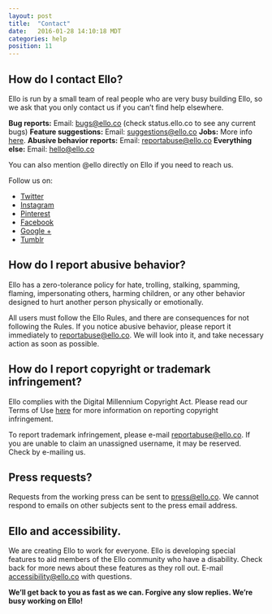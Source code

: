 ```yaml
---
layout: post
title:  "Contact"
date:   2016-01-28 14:10:18 MDT
categories: help
position: 11
---
```

## How do I contact Ello?

Ello is run by a small team of real people who are very busy building Ello, so we ask that you only contact us if you can’t find help elsewhere.

**Bug reports:** Email: bugs@ello.co (check status.ello.co to see any current bugs)
**Feature suggestions:** Email: suggestions@ello.co
**Jobs:** More info [here](/wtf/about/careers/).
**Abusive behavior reports:** Email: reportabuse@ello.co
**Everything else:** Email: hello@ello.co

You can also mention @ello directly on Ello if you need to reach us.

Follow us on:
* [Twitter](https://twitter.com/ellohype)
* [Instagram](https://www.instagram.com/ellohype/)
* [Pinterest](https://www.pinterest.com/ellohype/)
* [Facebook](https://www.facebook.com/ellohype/)
* [Google +](https://plus.google.com/u/1/b/108873324537875489413/108873324537875489413)
* [Tumblr](http://ellohype.tumblr.com/)

## How do I report abusive behavior?

Ello has a zero-tolerance policy for hate, trolling, stalking, spamming, flaming, impersonating others, harming children, or any other behavior designed to hurt another person physically or emotionally.

All users must follow the Ello Rules, and there are consequences for not following the Rules. If you notice abusive behavior, please report it immediately to [reportabuse@ello.co](mailto:reportabuse@ello.co). We will look into it, and take necessary action as soon as possible.

## How do I report copyright or trademark infringement?

Ello complies with the Digital Millennium Copyright Act. Please read our Terms of Use [here](/wtf/policies/terms/) for more information on reporting copyright infringement.

To report trademark infringement, please e-mail [reportabuse@ello.co](mailto:reportabuse@ello.co). If you are unable to claim an unassigned username, it may be reserved. Check by e-mailing us.

## Press requests?

Requests from the working press can be sent to [press@ello.co](mailto:press@ello.co). We cannot respond to emails on other subjects sent to the press email address.

## Ello and accessibility.

We are creating Ello to work for everyone. Ello is developing special features to aid members of the Ello community who have a disability. Check back for more news about these features as they roll out. E-mail [accessibility@ello.co](mailto:accessibility@ello.co) with questions.

**We’ll get back to you as fast as we can. Forgive any slow replies. We’re busy working on Ello!**
